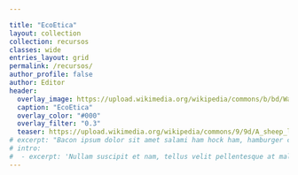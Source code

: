 ```yaml
---

title: "EcoEtica"
layout: collection
collection: recursos
classes: wide
entries_layout: grid
permalink: /recursos/
author_profile: false
author: Editor
header:
  overlay_image: https://upload.wikimedia.org/wikipedia/commons/b/bd/Wall_street_of_the_tombs_sacred_way_Kerameikos_Athens.jpg
  caption: "EcoEtica"
  overlay_color: "#000"
  overlay_filter: "0.3"
  teaser: https://upload.wikimedia.org/wikipedia/commons/9/9d/A_sheep_lying_with_its_legs_folded_underneath_its_body_next_to_a_wooden_fence%2C_the_sheep_in_profile_view_MET_DP828330.jpg
# excerpt: "Bacon ipsum dolor sit amet salami ham hock ham, hamburger corned beef short ribs kielbasa biltong t-bone drumstick tri-tip tail sirloin pork chop."
# intro: 
#  - excerpt: 'Nullam suscipit et nam, tellus velit pellentesque at malesuada, enim eaque. Quis nulla, netus tempor in diam gravida tincidunt, *proin faucibus* voluptate felis id sollicitudin. Centered with `type="center"`'
---
```


<!-- {% include feature_row id="intro" type="center" %}
{% include feature_row %}
{% include feature_row id="feature_row2" type="left" %}
{% include feature_row id="feature_row3" type="right" %}
{% include feature_row id="feature_row4" type="center" %} -->


